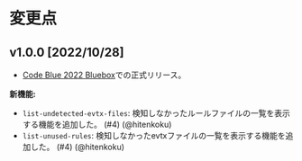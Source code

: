 # 変更点

## v1.0.0 [2022/10/28]

- [Code Blue 2022 Bluebox](https://codeblue.jp/2022/en/talks/?content=talks_24)での正式リリース。

**新機能:**

- `list-undetected-evtx-files`: 検知しなかったルールファイルの一覧を表示する機能を追加した。 (#4) (@hitenkoku)
- `list-unused-rules`: 検知しなかったevtxファイルの一覧を表示する機能を追加した。 (#4) (@hitenkoku)